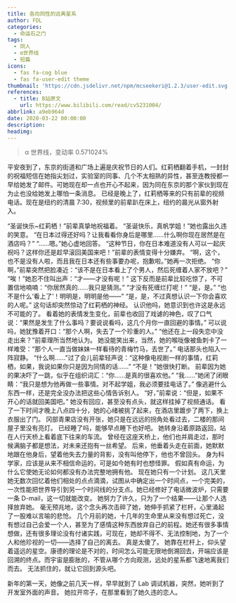 ```yaml
---
title: 各向同性的远离星系
author: FDL
categories:
  - 命运石之门
tags: 
  - 同人
  - α世界线
  - 短篇
icons:
  - fas fa-cog blue
  - fas fa-user-edit theme
thumbnail: 'https://cdn.jsdelivr.net/npm/mcseekeri@1.2.3/user-edit.svg'
references:
  - title: B站原文
    url: https://www.bilibili.com/read/cv5231004/
abbrlink: a9eb964d
date: 2020-03-22 00:00:00
description:
headimg:
---
```


> α 世界线，变动率 0.571024%

平安夜到了，东京的街道和广场上遍是庆祝节日的人们。红莉栖翻着手机，一封封的祝福短信在她指尖划过，实验室的同事、几个不太相熟的异性，甚至连教授都一早给她发了邮件。可她现在却一点也开心不起来，因为同在东京的那个家伙到现在为止也没给她发上哪怕一条消息。
已经是晚上了，红莉栖等来的只有前辈的视频电话。现在是纽约的清晨 7:30，视频里的前辈趴在床上，纽约的晨光从窗外射入。

<!-- more -->

“圣诞快乐~红莉栖！”前辈真挚地祝福着。
“圣诞快乐，真帆学姐！”她也露出久违的笑意。
“在日本过得还好吗？让我看看你身后是哪里……什么啊你现在居然是在酒店吗？”
“……嗯。”她心虚地回答。
“这种节日，你在日本难道没有人可以一起庆祝吗？这样你还是趁早滚回美国来吧！”前辈的表情变得十分嫌弃。
“啊，这个，也不是没有人啦，而且我在日本还有些事要办呢，抱歉啦。”她再一次拒绝。
“你啊，”前辈突然把脸凑近：“该不是在日本看上了个男人，然后死缠着人家不放吧？”
“唉！”她忍不住叫出声：“才——才没有呢！”
这下反而是前辈比较吃惊了，不可置信地喃喃：“你居然真的……我只是猜测。”
“才没有死缠烂打呢！”
“是，是。”
“也不是什么‘看上了’！明明是，明明是他——”
“是，是，不过真想认识一下你会喜欢的人呢。”
这句话却突然惊动了红莉栖的神经。
认识他吗，她意识到也许这是永远不可能的了。
看着她的表情发生变化，前辈也收回了戏谑的神色，叹了口气说：“果然是发生了什么事吗？要说说看吗，这几个月你一直回避的事情。”
可以说吗，她犹豫着开口：“那个人啊，失去了一个珍重的人。”
“他还在上一段失恋中没走出来？”前辈理所当然地认为。
她没能笑出来，当然，她的喉咙像被鱼刺卡了一样难受：“那个人一直当做妹妹一样看待的青梅竹马，去世了。”
电话那头也陷入一阵寂静。
“什么啊……”过了会儿前辈轻声说：“这种像电视剧一样的事情，红莉栖，如果，我说如果你只是因为同情的话……”
“不是！”她很快打断。
前辈因为她的果决吓了一跳，似乎在组织词汇：“你……是真的很喜欢他。”
“我……”她闭了闭眼睛：“我只是想为他再做一些事情。对不起学姐，我必须要挂电话了。”
像逃避什么东西一样，还是完全没办法把这些心情告诉别人。
“好，”前辈说：“但是，如果不开心的话就回美国吧。”
她没有回应，甚至没有点头，就这样挂掉了视频通话。
看了一下时间才晚上八点四十分，她的心绪被挑了起来，在酒店里踱步了两下，换上衣服出了门。
冈部青果店没有开张，她只是在远远的拐角处看过去，二楼的那间屋子里没有亮灯。
已经睡了吗，能够早点睡下也好吧。
她转身沿着原路返回，站在人行天桥上看着底下往来的车流。
曾经在这座天桥上，他们也并肩走过，那时候满脑子都是想法，对未来还抱有一丝希望。
后来，他垂着头走在前面，她默默地跟在他身后，望着他失去力量的背影，没有叫他停下，他也不曾回头。
身为科学家，应该是从来不相信命运的，可是如今她有时也想怪罪。
假如真有命运，为什么它使她无论如何都没有办法完整地拥有他。
现在她只有一个计划。
这几天里她无数次回忆着他们相处的点点滴滴，试图从中确定出一个时间点，一个完美的，一次性能把世界导引到另一个时间线的分支点。她已经修好了电话微波炉，只需要一条 D-mail，这一切就能改变。
她努力了许久，只为了一个结果——让那个人选择放弃她。
毫无预兆地，这个念头再次击碎了她，她伸手抓紧了栏杆，心里涌起了一股难以言喻的悲怆。
几个月前的她，十几年的生命里从来没有想过死亡，没有想过自己会爱一个人，甚至为了感情这种东西放弃自己的前程。她还有很多事情想做，还有很多理论没有付诸实践，可现在，她却不得不、无法控制地，为了一个人和他珍视的一切——选择了自己的离去。
真是太傻了。
她靠在栏杆上，仰头望着遥远的星空。康德的理论是不对的，时间怎么可能无限地倒溯回去，开端应该是回溯的终点。而宇宙是膨胀的，不管从哪个方向观测，远处的星系都飞速地离我们而去。
无法抓住的，就让它回到源头吧。

新年的第一天，她像之前几天一样，早早就到了 Lab 调试机器，突然，她听到了开发室外面的声音。
她拉开帘子，在那里看到了她久违的恋人。

